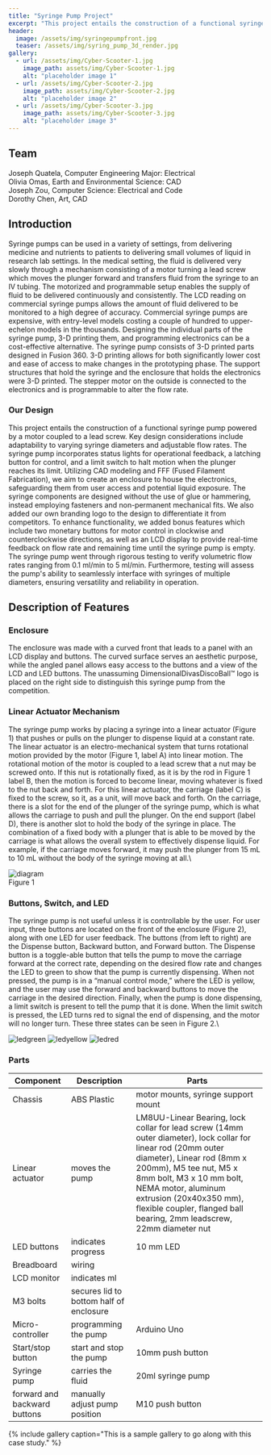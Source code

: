 ```yaml
---
title: "Syringe Pump Project"
excerpt: "This project entails the construction of a functional syringe pump powered by a motor coupled to a lead screw." 
header:
  image: /assets/img/syringepumpfront.jpg
  teaser: /assets/img/syring_pump_3d_render.jpg
gallery:
  - url: /assets/img/Cyber-Scooter-1.jpg
    image_path: assets/img/Cyber-Scooter-1.jpg
    alt: "placeholder image 1"
  - url: /assets/img/Cyber-Scooter-2.jpg
    image_path: assets/img/Cyber-Scooter-2.jpg
    alt: "placeholder image 2"
  - url: /assets/img/Cyber-Scooter-3.jpg
    image_path: assets/img/Cyber-Scooter-3.jpg
    alt: "placeholder image 3"
---
```

## Team
Joseph Quatela, Computer Engineering Major: Electrical\
Olivia Omas, Earth and Environmental Science: CAD\
Joseph Zou, Computer Science: Electrical and Code\
Dorothy Chen, Art, CAD

## Introduction 
Syringe pumps can be used in a variety of settings, from delivering medicine and nutrients to patients to delivering small volumes of liquid in research lab settings. In the medical setting, the fluid is delivered very slowly through a mechanism consisting of a motor turning a lead screw which moves the plunger forward and transfers fluid from the syringe to an IV tubing. The motorized and programmable setup enables the supply of fluid to be delivered continuously and consistently. The LCD reading on commercial syringe pumps allows the amount of fluid delivered to be monitored to a high degree of accuracy. Commercial syringe pumps are expensive, with entry-level models costing a couple of hundred to upper-echelon models in the thousands. Designing the individual parts of the syringe pump, 3-D printing them, and programming electronics can be a cost-effective alternative. 
The syringe pump consists of 3-D printed parts designed in Fusion 360. 3-D printing allows for both significantly lower cost and ease of access to make changes in the prototyping phase. The support structures that hold the syringe and the enclosure that holds the electronics were 3-D printed. The stepper motor on the outside is connected to the electronics and is programmable to alter the flow rate.

### Our Design
This project entails the construction of a functional syringe pump powered by a motor coupled to a lead screw. Key design considerations include adaptability to varying syringe diameters and adjustable flow rates. The syringe pump incorporates status lights for operational feedback, a latching button for control, and a limit switch to halt motion when the plunger reaches its limit.
Utilizing CAD modeling and FFF (Fused Filament Fabrication), we aim to create an enclosure to house the electronics, safeguarding them from user access and potential liquid exposure. The syringe components are designed without the use of glue or hammering, instead employing fasteners and non-permanent mechanical fits. We also added our own branding logo to the design to differentiate it from competitors.
To enhance functionality, we added bonus features which include two monetary buttons for motor control in clockwise and counterclockwise directions, as well as an LCD display to provide real-time feedback on flow rate and remaining time until the syringe pump is empty.
The syringe pump went through rigorous testing to verify volumetric flow rates ranging from 0.1 ml/min to 5 ml/min. Furthermore, testing will assess the pump's ability to seamlessly interface with syringes of multiple diameters, ensuring versatility and reliability in operation.


## Description of Features
### Enclosure
The enclosure was made with a curved front that leads to a panel with an LCD display and buttons. The curved surface serves an aesthetic purpose, while the angled panel allows easy access to the buttons and a view of the LCD and LED buttons. The unassuming DimensionalDivasDiscoBall™ logo is placed on the right side to distinguish this syringe pump from the competition.

### Linear Actuator Mechanism
The syringe pump works by placing a syringe into a linear actuator (Figure 1) that pushes or pulls on the plunger to dispense liquid at a constant rate. The linear actuator is an electro-mechanical system that turns rotational motion provided by the motor (Figure 1, label A) into linear motion. The rotational motion of the motor is coupled to a lead screw that a nut may be screwed onto. If this nut is rotationally fixed, as it is by the rod in Figure 1 label B, then the motion is forced to become linear, moving whatever is fixed to the nut back and forth. For this linear actuator, the carriage (label C) is fixed to the screw, so it, as a unit, will move back and forth. On the carriage, there is a slot for the end of the plunger of the syringe pump, which is what allows the carriage to push and pull the plunger. On the end support (label D), there is another slot to hold the body of the syringe in place. The combination of a fixed body with a plunger that is able to be moved by the carriage is what allows the overall system to effectively dispense liquid. For example, if the carriage moves forward, it may push the plunger from 15 mL to 10 mL without the body of the syringe moving at all.\

![diagram](/assets/img/sp_diagram.png)\
Figure 1

### Buttons, Switch, and LED
The syringe pump is not useful unless it is controllable by the user. For user input, three buttons are located on the front of the enclosure (Figure 2), along with one LED for user feedback. The buttons (from left to right) are the Dispense button, Backward button, and Forward button. The Dispense button is a toggle-able button that tells the pump to move the carriage forward at the correct rate, depending on the desired flow rate and changes the LED to green to show that the pump is currently dispensing. When not pressed, the pump is in a “manual control mode,” where the LED is yellow, and the user may use the forward and backward buttons to move the carriage in the desired direction. Finally, when the pump is done dispensing, a limit switch is present to tell the pump that it is done. When the limit switch is pressed, the LED turns red to signal the end of dispensing, and the motor will no longer turn. These three states can be seen in Figure 2.\

![ledgreen](/assets/img/sp_green.jpg)
![ledyellow](/assets/img/sp_yellow.jpg)
![ledred](/assets/img/sp_red.jpg)

### Parts

| Component | Description| Parts |
|-----------|------------| ---------------- |
| Chassis   | ABS Plastic | motor mounts, syringe support mount |
| Linear actuator | moves the pump | LM8UU-Linear Bearing, lock collar for lead screw (14mm outer diameter), lock collar for linear rod (20mm outer diameter), Linear rod (8mm x 200mm), M5 tee nut, M5 x 8mm bolt, M3 x 10 mm bolt, NEMA motor, aluminum extrusion (20x40x350 mm), flexible coupler, flanged ball bearing, 2mm leadscrew, 22mm diameter nut |\
| LED buttons | indicates progress| 10 mm LED |
| Breadboard  | wiring | |
| LCD monitor | indicates ml |
| M3 bolts | secures lid to bottom half of enclosure |
| Micro-controller | programming the pump | Arduino Uno |
| Start/stop button | start and stop the pump | 10mm push button |
| Syringe pump | carries the fluid | 20ml syringe pump |
| forward and backward buttons | manually adjust pump position | M10 push button |


{% include gallery caption="This is a sample gallery to go along with this case study." %}
